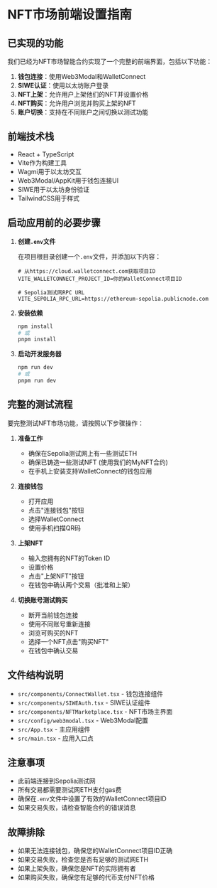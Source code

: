 # NFT市场前端设置指南

## 已实现的功能

我们已经为NFT市场智能合约实现了一个完整的前端界面，包括以下功能：

1. **钱包连接**：使用Web3Modal和WalletConnect
2. **SIWE认证**：使用以太坊账户登录
3. **NFT上架**：允许用户上架他们的NFT并设置价格
4. **NFT购买**：允许用户浏览并购买上架的NFT
5. **账户切换**：支持在不同账户之间切换以测试功能

## 前端技术栈

- React + TypeScript
- Vite作为构建工具
- Wagmi用于以太坊交互
- Web3Modal/AppKit用于钱包连接UI
- SIWE用于以太坊身份验证
- TailwindCSS用于样式

## 启动应用前的必要步骤

1. **创建`.env`文件**

   在项目根目录创建一个`.env`文件，并添加以下内容：

   ```
   # 从https://cloud.walletconnect.com获取项目ID
   VITE_WALLETCONNECT_PROJECT_ID=你的WalletConnect项目ID
   
   # Sepolia测试网RPC URL
   VITE_SEPOLIA_RPC_URL=https://ethereum-sepolia.publicnode.com
   ```

2. **安装依赖**

   ```bash
   npm install
   # 或
   pnpm install
   ```

3. **启动开发服务器**

   ```bash
   npm run dev
   # 或
   pnpm run dev
   ```

## 完整的测试流程

要完整测试NFT市场功能，请按照以下步骤操作：

1. **准备工作**
   - 确保在Sepolia测试网上有一些测试ETH
   - 确保已铸造一些测试NFT (使用我们的MyNFT合约)
   - 在手机上安装支持WalletConnect的钱包应用

2. **连接钱包**
   - 打开应用
   - 点击"连接钱包"按钮
   - 选择WalletConnect
   - 使用手机扫描QR码

3. **上架NFT**
   - 输入您拥有的NFT的Token ID
   - 设置价格
   - 点击"上架NFT"按钮
   - 在钱包中确认两个交易（批准和上架）

4. **切换账号测试购买**
   - 断开当前钱包连接
   - 使用不同账号重新连接
   - 浏览可购买的NFT
   - 选择一个NFT点击"购买NFT"
   - 在钱包中确认交易

## 文件结构说明

- `src/components/ConnectWallet.tsx` - 钱包连接组件
- `src/components/SIWEAuth.tsx` - SIWE认证组件
- `src/components/NFTMarketplace.tsx` - NFT市场主界面
- `src/config/web3modal.tsx` - Web3Modal配置
- `src/App.tsx` - 主应用组件
- `src/main.tsx` - 应用入口点

## 注意事项

- 此前端连接到Sepolia测试网
- 所有交易都需要测试网ETH支付gas费
- 确保在`.env`文件中设置了有效的WalletConnect项目ID
- 如果交易失败，请检查智能合约的错误消息

## 故障排除

- 如果无法连接钱包，确保您的WalletConnect项目ID正确
- 如果交易失败，检查您是否有足够的测试网ETH
- 如果上架失败，确保您是NFT的实际拥有者
- 如果购买失败，确保您有足够的代币支付NFT价格 